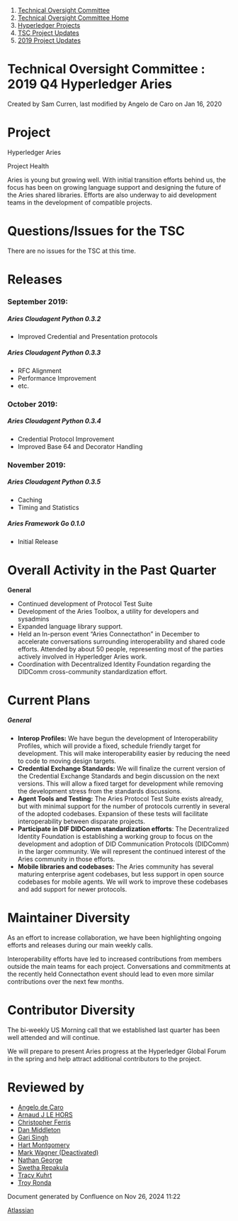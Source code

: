 1. [Technical Oversight Committee](index.html)
2. [Technical Oversight Committee Home](Technical-Oversight-Committee-Home_21430274.html)
3. [Hyperledger Projects](Hyperledger-Projects_21447704.html)
4. [TSC Project Updates](TSC-Project-Updates_21430854.html)
5. [2019 Project Updates](2019-Project-Updates_21447735.html)

# Technical Oversight Committee : 2019 Q4 Hyperledger Aries

Created by Sam Curren, last modified by Angelo de Caro on Jan 16, 2020

# Project

Hyperledger Aries

Project Health

Aries is young but growing well. With initial transition efforts behind us, the focus has been on growing language support and designing the future of the Aries shared libraries. Efforts are also underway to aid development teams in the development of compatible projects.

# Questions/Issues for the TSC

There are no issues for the TSC at this time.

# Releases

### **September 2019:**

##### **Aries Cloudagent Python 0.3.2**

- Improved Credential and Presentation protocols

##### **Aries Cloudagent Python 0.3.3**

- RFC Alignment
- Performance Improvement
- etc.

### **October 2019:**

##### **Aries Cloudagent Python 0.3.4**

- Credential Protocol Improvement
- Improved Base 64 and Decorator Handling

### **November 2019:**

##### **Aries Cloudagent Python 0.3.5**

- Caching
- Timing and Statistics

##### **Aries Framework Go 0.1.0**

- Initial Release

# Overall Activity in the Past Quarter

**General**

- Continued development of Protocol Test Suite
- Development of the Aries Toolbox, a utility for developers and sysadmins
- Expanded language library support.
- Held an In-person event “Aries Connectathon” in December to accelerate conversations surrounding interoperability and shared code efforts. Attended by about 50 people, representing most of the parties actively involved in Hyperledger Aries work.
- Coordination with Decentralized Identity Foundation regarding the DIDComm cross-community standardization effort.

# Current Plans

##### **General**

- **Interop Profiles:** We have begun the development of Interoperability Profiles, which will provide a fixed, schedule friendly target for development. This will make interoperability easier by reducing the need to code to moving design targets.
- **Credential Exchange Standards:** We will finalize the current version of the Credential Exchange Standards and begin discussion on the next versions. This will allow a fixed target for development while removing the development stress from the standards discussions.
- **Agent Tools and Testing:** The Aries Protocol Test Suite exists already, but with minimal support for the number of protocols currently in several of the adopted codebases. Expansion of these tests will facilitate interoperability between disparate projects.
- **Participate in DIF DIDComm standardization efforts**: The Decentralized Identity Foundation is establishing a working group to focus on the development and adoption of DID Communication Protocols (DIDComm) in the larger community. We will represent the continued interest of the Aries community in those efforts.
- **Mobile libraries and codebases:** The Aries community has several maturing enterprise agent codebases, but less support in open source codebases for mobile agents. We will work to improve these codebases and add support for newer protocols.

# Maintainer Diversity

As an effort to increase collaboration, we have been highlighting ongoing efforts and releases during our main weekly calls. 

Interoperability efforts have led to increased contributions from members outside the main teams for each project. Conversations and commitments at the recently held Connectathon event should lead to even more similar contributions over the next few months.

# Contributor Diversity

The bi-weekly US Morning call that we established last quarter has been well attended and will continue. 

We will prepare to present Aries progress at the Hyperledger Global Forum in the spring and help attract additional contributors to the project.

# Reviewed by

- [Angelo de Caro](https://lf-hyperledger.atlassian.net/wiki/people/70121:d6b0f0e4-825f-4f16-88e1-4d14e95f2f10?ref=confluence)
- [Arnaud J LE HORS](https://lf-hyperledger.atlassian.net/wiki/people/70121:0e75e3b8-500a-4067-9f7e-ed46e91bcb9d?ref=confluence)
- [Christopher Ferris](https://lf-hyperledger.atlassian.net/wiki/people/5abb903a8724022aa9070581?ref=confluence)
- [Dan Middleton](https://lf-hyperledger.atlassian.net/wiki/people/712020:2979764a-3998-4ef1-8810-60b799067924?ref=confluence)
- [Gari Singh](https://lf-hyperledger.atlassian.net/wiki/people/557058:51429e31-90f4-4684-b7cd-9a4fe15ff188?ref=confluence)
- [Hart Montgomery](https://lf-hyperledger.atlassian.net/wiki/people/712020:86f447c0-86dc-43b3-ac03-6a31923bbb84?ref=confluence)
- [Mark Wagner (Deactivated)](https://lf-hyperledger.atlassian.net/wiki/people/70121:81b88945-c9ef-40fe-9224-207bdb280922?ref=confluence)
- [Nathan George](https://lf-hyperledger.atlassian.net/wiki/people/712020:3e7556ab-cdb8-47f5-8b68-12a3378021fd?ref=confluence)
- [Swetha Repakula](https://lf-hyperledger.atlassian.net/wiki/people/712020:503b5691-8e92-4d2d-83d3-e9e74d296436?ref=confluence)
- [Tracy Kuhrt](https://lf-hyperledger.atlassian.net/wiki/people/712020:eb6ae9c3-aa8e-40ba-9dab-a6969b1ac52e?ref=confluence)
- [Troy Ronda](https://lf-hyperledger.atlassian.net/wiki/people/557058:c854f35a-2b58-4be3-9003-ca2a67495580?ref=confluence)

Document generated by Confluence on Nov 26, 2024 11:22

[Atlassian](http://www.atlassian.com/)
